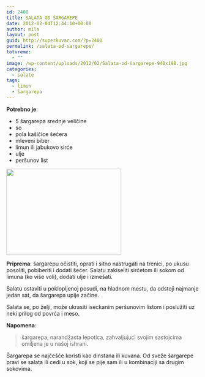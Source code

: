 ```yaml
---
id: 2400
title: SALATA OD ŠARGAREPE
date: 2012-02-04T12:44:10+00:00
author: mila
layout: post
guid: http://superkuvar.com/?p=2400
permalink: /salata-od-sargarepe/
totvreme:
  - ""
image: /wp-content/uploads/2012/02/Salata-od-šargarepe-940x198.jpg
categories:
  - salate
tags:
  - limun
  - šargarepa
---
```

**Potrebno je**:

  * 5 šargarepa srednje veličine
  * so
  * pola kašičice šećera
  * mleveni biber
  * limun ili jabukovo sirće
  * ulje
  * peršunov list

<img class="alignnone size-medium wp-image-2434" title="Salata od šargarepe" src="/wp-content/uploads/2012/02/Salata-od-šargarepe-1024x768.jpg" alt="" width="300" height="225" /> 

**Priprema**: šargarepu očistiti, oprati i sitno nastrugati na trenici, po ukusu posoliti, pobiberiti i dodati šećer. Salatu zakiseliti sirćetom ili sokom od limuna (ko više voli), dodati ulje i izmešati.

Salatu ostaviti u poklopljenoj posudi, na hladnom mestu, da odstoji najmanje jedan sat, da šargarepa upije začine.

Salata se, po želji, može ukrasiti iseckanim peršunovim listom i poslužiti uz neki prilog od povrća i meso.

**Napomena**: 
> šargarepa, narandžasta lepotica, zahvaljujući svojim sastojcima omiljena je u našoj ishrani.

Šargarepa se najčešće koristi kao dinstana ili kuvana. Od sveže šargarepe pravi se salata ili cedi u sok, koji se pije sam ili u kombinaciji sa drugim sokovima.

&nbsp;